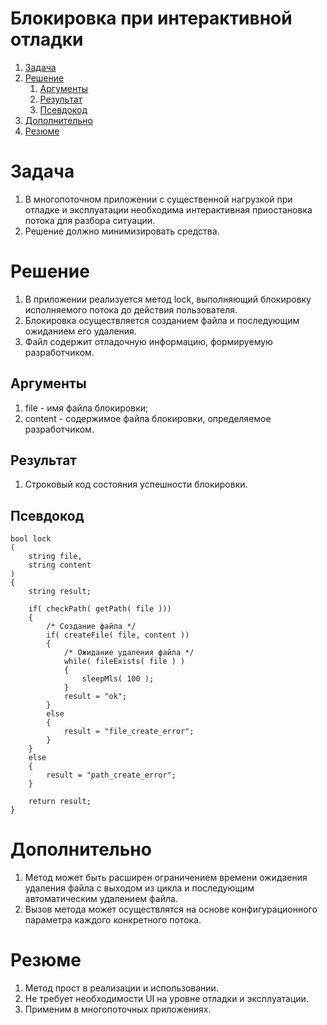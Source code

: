 # Блокировка при интерактивной отладки

1. [Задача](#задача)
0. [Решение](#решение)
    1. [Аргументы](#аргументы)
    0. [Результат](#результат)
    0. [Псевдокод](#псевдокод)
0. [Дополнительно](#дополнительно)
0. [Резюме](#резюме)


# Задача

1. В многопоточном приложении с существенной нагрузкой при отладке и эксплуатации необходима интерактивная приостановка потока для разбора ситуации.
0. Решение должно минимизировать средства.



# Решение

1. В приложении реализуется метод lock, выполняющий блокировку исполняемого потока до действия пользователя.
0. Блокировка осуществляется созданием файла и последующим ожиданием его удаления.
0. Файл содержит отладочную информацию, формируемую разработчиком.



## Аргументы

1. file - имя файла блокировки;
0. content - содержимое файла блокировки, определяемое разработчиком.



## Результат

1. Строковый код состояния успешности блокировки.



## Псевдокод

```
bool lock
(
    string file,
    string content
)
{
    string result;

    if( checkPath( getPath( file )))
    {
        /* Создание файла */
        if( createFile( file, content ))
        {
            /* Ожидание удаления файла */
            while( fileExists( file ) )
            {
                sleepMls( 100 );
            }
            result = "ok";
        }
        else
        {
            result = "file_create_error";
        }
    }
    else
    {
        result = "path_create_error";
    }   

    return result;
}
```


# Дополнительно

1. Метод может быть расширен ограничением времени ожидаения удаления файла с выходом из цикла и последующим автоматическим удалением файла.
0. Вызов метода может осуществлятся на основе конфигурационного параметра каждого конкретного потока.


# Резюме

1. Метод прост в реализации и использовании.
0. Не требует необходимости UI на уровне отладки и эксплуатации.
0. Применим в многопоточных приложениях.


